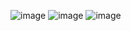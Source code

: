 ![image](https://user-images.githubusercontent.com/88470110/195993913-51a18588-39d7-4d9a-82f3-9f8c34e5fd48.png)
![image](https://user-images.githubusercontent.com/88470110/195993942-fdfbf4c5-41d4-4bb8-b31a-e2e94e46beff.png)
![image](https://user-images.githubusercontent.com/88470110/195993966-41ba1850-fc35-4427-a89f-ac3d8a91c1ee.png)
